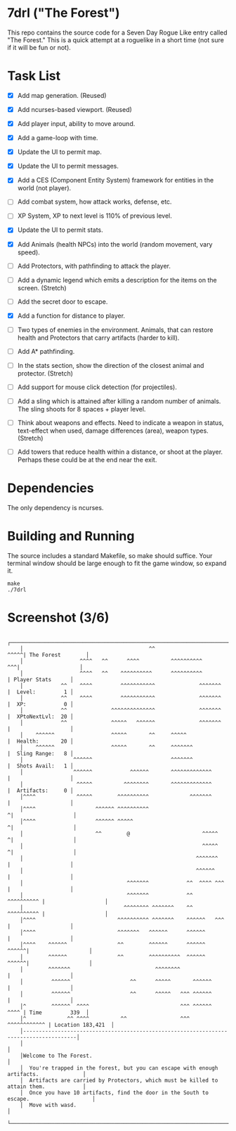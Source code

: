 # 7drl ("The Forest")

This repo contains the source code for a Seven Day Rogue Like entry called "The Forest."  This
is a quick attempt at a roguelike in a short time (not sure if it will be fun or not).

# Task List

- [x]  Add map generation. (Reused)

- [x]  Add ncurses-based viewport. (Reused)

- [x]  Add player input, ability to move around.

- [x]  Add a game-loop with time.

- [x]  Update the UI to permit map.

- [x]  Update the UI to permit messages.

- [x]  Add a CES (Component Entity System) framework for entities in the world (not player).

- [ ]  Add combat system, how attack works, defense, etc.

- [ ]  XP System, XP to next level is 110% of previous level.

- [x]  Update the UI to permit stats.

- [x]  Add Animals (health NPCs) into the world (random movement, vary speed).

- [ ]  Add Protectors, with pathfinding to attack the player.

- [ ]  Add a dynamic legend which emits a description for the items on the screen. (Stretch)

- [ ]  Add the secret door to escape.

- [x]  Add a function for distance to player.

- [ ]  Two types of enemies in the environment.  Animals, that can restore health and Protectors that carry artifacts (harder to kill).

- [ ]  Add A* pathfinding.

- [ ]  In the stats section, show the direction of the closest animal and protector. (Stretch)

- [ ]  Add support for mouse click detection (for projectiles).

- [ ]  Add a sling which is attained after killing a random number of animals.  The sling shoots for 8 spaces + player level.

- [ ]  Think about weapons and effects.  Need to indicate a weapon in status, text-effect when used, damage differences (area), weapon types. (Stretch)

- [ ]  Add towers that reduce health within a distance, or shoot at the player.  Perhaps these could be at the end near the exit.


# Dependencies

The only dependency is ncurses.

# Building and Running

The source includes a standard Makefile, so make should suffice.  Your terminal window should be
large enough to fit the game window, so expand it.

```
make
./7drl
```


# Screenshot (3/6)

```
    ┌───────────────────────────────────────────────────────────────────────────────────────┐
    │                                        ^^                    ^^^^^| The Forest        │
    │                  ^^^^   ^^      ^^^^          ^^^^^^^^^^       ^^^|                   │
    │                  ^^^^   ^^    ^^^^^^^^^^      ^^^^^^^^^^          | Player Stats      │
    │            ^^    ^^^^         ^^^^^^^^^^^              ^^^^^^^    |  Level:         1 │
    │            ^^    ^^^^         ^^^^^^^^^^^              ^^^^^^^    |  XP:            0 │
    │            ^^              ^^^^^^^^^^^^^^              ^^^^^^^    |  XPtoNextLvl:  20 │
    │            ^^              ^^^^^   ^^^^^^              ^^^^^^^    |                   │
    │    ^^^^^^                  ^^^^^       ^^     ^^^^^               |  Health:       20 │
    │    ^^^^^^                  ^^^^^       ^^     ^^^^^^^             |  Sling Range:   8 │
    │                ^^^^^^                         ^^^^^^^             |  Shots Avail:   1 │
    │                ^^^^^^            ^^^^^^       ^^^^^^^^^^^^^       |                   │
    │                 ^^^^^          ^^^^^^^^       ^^^^^^^^^^^^^       |  Artifacts:     0 │
    │^^^^             ^^^^^        ^^^^^^^^^^             ^^^^^^^       |                   │
    │^^^^                   ^^^^^^ ^^^^^^^^^^                          ^|                   │
    │^^^^                   ^^^^^^ ^^^^^                               ^|                   │
    │                       ^^        @                       ^^^^^    ^|                   │
    │                                                         ^^^^^    ^|                   │
    │                                                       ^^^^^^^     |                   │
    │                                                       ^^^^^^      |                   │
    │                                 ^^^^^^^            ^^  ^^^^ ^^^   |                   │
    │                                 ^^^^^^^            ^^  ^^^^^^^^^^ |                   │
    │                                ^^^^^^^^ ^^^^^^^    ^^  ^^^^^^^^^^ |                   │
    │^^^^                          ^^^^^^^^^^ ^^^^^^^    ^^^^^^   ^^^   |                   │
    │^^^^                          ^^^^^^^   ^^^^^^      ^^^^^^         |                   │
    │^^^^    ^^^^^^                ^^        ^^^^^^      ^^^^^^   ^^^^^^|                   │
    │        ^^^^^^                ^^        ^^^^^^^^^^  ^^^^^^   ^^^^^^|                   │
    │        ^^^^^^^                           ^^^^^^^^                 |                   │
    │         ^^^^^^                   ^^      ^^^^^       ^^^^^^       |                   │
    │         ^^^^^^                   ^^      ^^^^^   ^^^ ^^^^^^       |                   │
    │^        ^^^^^^  ^^^^                             ^^^ ^^^^^^  ^^^^ | Time         339  │
    │^             ^^ ^^^^          ^^                 ^^^ ^^^^^^^^^^^^ | Location 183,421  │
    │---------------------------------------------------------------------------------------│
    │                                                                                       │
    │Welcome to The Forest.                                                                 │
    │  You're trapped in the forest, but you can escape with enough artifacts.              │
    │  Artifacts are carried by Protectors, which must be killed to attain them.            │
    │  Once you have 10 artifacts, find the door in the South to escape.                    │
    │  Move with wasd.                                                                      │
    └───────────────────────────────────────────────────────────────────────────────────────┘
```
